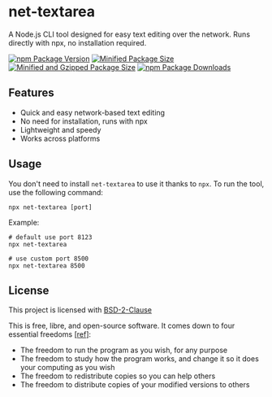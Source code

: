 # net-textarea

A Node.js CLI tool designed for easy text editing over the network. Runs directly with npx, no installation required.

[![npm Package Version](https://img.shields.io/npm/v/net-textarea)](https://www.npmjs.com/package/net-textarea)
[![Minified Package Size](https://img.shields.io/bundlephobia/min/net-textarea)](https://bundlephobia.com/package/net-textarea)
[![Minified and Gzipped Package Size](https://img.shields.io/bundlephobia/minzip/net-textarea)](https://bundlephobia.com/package/net-textarea)
[![npm Package Downloads](https://img.shields.io/npm/dm/net-textarea)](https://www.npmtrends.com/net-textarea)

## Features

- Quick and easy network-based text editing
- No need for installation, runs with npx
- Lightweight and speedy
- Works across platforms

## Usage

You don't need to install `net-textarea` to use it thanks to `npx`. To run the tool, use the following command:

```shell
npx net-textarea [port]
```

Example:

```shell
# default use port 8123
npx net-textarea

# use custom port 8500
npx net-textarea 8500
```

## License

This project is licensed with [BSD-2-Clause](./LICENSE)

This is free, libre, and open-source software. It comes down to four essential freedoms [[ref]](https://seirdy.one/2021/01/27/whatsapp-and-the-domestication-of-users.html#fnref:2):

- The freedom to run the program as you wish, for any purpose
- The freedom to study how the program works, and change it so it does your computing as you wish
- The freedom to redistribute copies so you can help others
- The freedom to distribute copies of your modified versions to others

